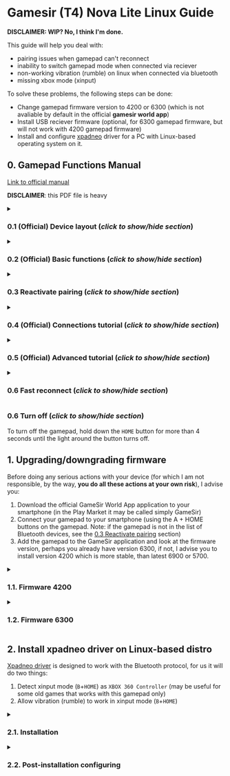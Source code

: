 # Gamesir (T4) Nova Lite Linux Guide

**DISCLAIMER: WIP? No, I think I'm done.**

This guide will help you deal with:

- pairing issues when gamepad can't reconnect
- inability to switch gamepad mode when connected via reciever
- non-working vibration (rumble) on linux when connected via bluetooth
- missing xbox mode (xinput)

To solve these problems, the following steps can be done:

- Change gamepad firmware version to 4200 or 6300 (which is not avaliable by default in the official **gamesir world app**)
- Install USB reciever firmware (optional, for 6300 gamepad firmware, but will not work with 4200 gamepad firmware)
- Install and configure [xpadneo](https://github.com/atar-axis/xpadneo) driver for a PC with Linux-based operating system on it.

## 0. Gamepad Functions Manual

[Link to official manual](https://cdn.shopify.com/s/files/1/2241/8433/files/Manual-GameSir_Nova_Lite_EN.pdf?v=1743156237)

**DISCLAIMER**: this PDF file is heavy

<details> <summary> 

### 0.1 (Official) Device layout (*click to show/hide section*) </summary>

*click on images to enlarge*

<img src="https://github.com/user-attachments/assets/bdf238e4-da55-4e89-ad1c-411c8057f9db" alt="drawing" width=70%/> </p>
<img src="https://github.com/user-attachments/assets/7d091089-3069-41c6-82cd-c98e1de190db" alt="drawing" width=70%/> </p>
<img src="https://github.com/user-attachments/assets/71148763-3677-4dc8-a48d-592090af3ca1" alt="drawing" width=70%/> </p>
<img src="https://github.com/user-attachments/assets/5a5d2da8-d133-4237-b0ad-a2297906e16d" alt="drawing" width=70%/> </p>

</details>

<details> <summary> 

### 0.2 (Official) Basic functions (*click to show/hide section*) </summary>

*click on images to enlarge*

<img src="https://github.com/user-attachments/assets/15016cb6-4045-4126-af35-6811b298e1f6" alt="drawing" width=70%/> </p>
<img src="https://github.com/user-attachments/assets/423a32c8-80d0-49fe-820a-36fc64647c8a" alt="drawing" width=70%/> </p>
<img src="https://github.com/user-attachments/assets/c5b1d93c-c6e1-40e5-a69b-679830210f0e" alt="drawing" width=70%/> </p>

</details>

<details> <summary> 
  
### 0.3 Reactivate pairing (*click to show/hide section*) </summary>
 
If reconnection is failing or you want to use your gamepad with another device, then you need to enable ***pairing mode***.

To do this, hold the ```HOME``` and ```SCREENSHOT``` buttons for 3 seconds (no more, otherwise the controller will turn off):

*click on images to enlarge*

<img src="https://github.com/user-attachments/assets/542149f6-fb97-46ce-b17c-a74a179882e4" alt="drawing" width=50%/> </p>

Then you can connect to your gamepad via bluetooth or reciever again.

This works with every [connection method](#04-official-connections-tutorial-click-to-showhide-section-).

</details>

<details> <summary> 
  
### 0.4 (Official) Connections tutorial (*click to show/hide section*) </summary>

*click on images to enlarge*

<img src="https://github.com/user-attachments/assets/d7d2f1a1-0b8a-46bc-8a76-d6f9d052efcd" alt="drawing" width=70%/> </p>
<img src="https://github.com/user-attachments/assets/8c366ea5-b933-4855-8052-cb92d3ee64d6" alt="drawing" width=70%/> </p>
<img src="https://github.com/user-attachments/assets/25f33e83-5332-47ef-ab3b-c6f0cbe72cc6" alt="drawing" width=70%/> </p>
<img src="https://github.com/user-attachments/assets/50afb1b4-7b1d-4eaa-bbb1-09d8bba9202c" alt="drawing" width=70%/> </p>
<img src="https://github.com/user-attachments/assets/d8ff7099-dde8-40ee-8335-31d0dff7a7e8" alt="drawing" width=70%/> </p>

</details>

<details> <summary> 
  
### 0.5 (Official) Advanced tutorial (*click to show/hide section*) </summary>

*click on images to enlarge*

<img src="https://github.com/user-attachments/assets/ab65eb2f-ce84-4418-85a7-79661505e80c" alt="drawing" width=70%/> </p>
<img src="https://github.com/user-attachments/assets/299f106f-5a30-4607-8acb-d4d117d49d01" alt="drawing" width=70%/> </p>
<img src="https://github.com/user-attachments/assets/bd1442e7-c3e1-46b5-8dd5-ef9a84d55835" alt="drawing" width=70%/> </p>
<img src="https://github.com/user-attachments/assets/dc62f13f-ce05-440c-9027-03cf7f6a6546" alt="drawing" width=70%/> </p>
<img src="https://github.com/user-attachments/assets/4d713cda-a437-46a2-9297-ed4f25b712dd" alt="drawing" width=70%/> </p>

</details>

<details> <summary> 

### 0.6 Fast reconnect (*click to show/hide section*) </summary>

To quickly turn on the gamepad and automatically connect to the last remembered device, hold the ```HOME``` button for one second.

</details>

### 0.6 Turn off (*click to show/hide section*) </summary>

To turn off the gamepad, hold down the ```HOME``` button for more than 4 seconds until the light around the button turns off.

</details>

## 1. Upgrading/downgrading firmware

Before doing any serious actions with your device (for which I am not responsible, by the way, **you do all these actions at your own risk**), I advise you:

1. Download the official GameSir World App application to your smartphone (in the Play Market it may be called simply GameSir)
2. Connect your gamepad to your smartphone (using the A + HOME buttons on the gamepad. Note: if the gamepad is not in the list of Bluetooth devices, see the [0.3 Reactivate pairing](#03-reactivate-pairing-click-to-showhide-section-) section)
3. Add the gamepad to the GameSir application and look at the firmware version, perhaps you already have version 6300, if not, I advise you to install version 4200 which is more stable, than latest 6900 or 5700.

<details> <summary> 

### 1.1. Firmware 4200 </summary>

### 1.1.1 Gamepad Firmware 

<img src="https://github.com/user-attachments/assets/62f34d59-4879-4d3f-a744-d67a08b96eea" alt="drawing" width=30%>
<img src="https://github.com/user-attachments/assets/3016f78d-e699-401c-a601-ad28da78566a" alt="drawing" width=30%/> </p>

On the gamepad, press the ```A```+```HOME``` buttons until the HOME button starts blinking yellow. If it blinks slowly, the gamepad will not appear in the list of Bluetooth devices. In this case, see [0.3 Reactivate pairing](#03-reactivate-pairing-click-to-showhide-section-) section.

<img src="https://github.com/user-attachments/assets/d7c39f12-d59c-4b0b-b6a2-88ec399d31f9" alt="drawing" width=30%/>
<img src="https://github.com/user-attachments/assets/8a20775b-69f0-4397-821c-11522b544c83" alt="drawing" width=30%/>
<img src="https://github.com/user-attachments/assets/88cae5bc-7a3b-4298-8ca7-57436a5a80c7" alt="drawing" width=30%/> </p>

Now open Gamesir app and add your gamepad in the Devices section. If you already have the device added, like in the following screenshot, you can click on the big icon of your gamepad right away.

<img src="https://github.com/user-attachments/assets/4be22856-9515-46af-99a1-34e3bcde78c2" alt="drawing" width=30%/>
<img src="https://github.com/user-attachments/assets/dd88c593-cd65-4293-af35-c6817a090c74" alt="drawing" width=30%/>
<img src="https://github.com/user-attachments/assets/ba0220d5-5374-4e19-8103-7aa165357ce2" alt="drawing" width=30%/> </p>

After pressing the "Continue Upgrade" button, the gamepad will disappear from the list of Bluetooth devices, and the backlight around the HOME button will start to blink slowly. At this point, you can cancel everything, and to connect the gamepad to smartphone again, see [0.3 Reactivate pairing](#03-reactivate-pairing-click-to-showhide-section-) section.

<img src="https://github.com/user-attachments/assets/9c2ac8b7-26e1-4b18-ac3a-8631217f222a" alt="drawing" width=30%/> </p>

As you can see in screenshot below, I already have firmware version 6300. Perhaps you will already have it after purchasing the device. Then, you probably can end read this guide.

If it isn't, let's move on.

<img src="https://github.com/user-attachments/assets/f4ea8099-a724-4ee5-8636-67f36915c513" alt="drawing" width=30%/> 
<img src="https://github.com/user-attachments/assets/e503317f-b8c8-47dd-b657-9cdd4eb4744d" alt="drawing" width=30%/>
<img src="https://github.com/user-attachments/assets/6d365742-7bb6-4fa5-b403-cad26e63b5a5" alt="drawing" width=30%/> </p>

**ATTENTION**: next you will need to agree to install the firmware. Make sure that your smartphone and gamepad have enough battery power, and your internet connection is stable.
If the update fails to download and the controller indicator is still flashing and not off, you can still cancel the process and try connecting to a more stable internet connection or using a VPN.

After downloading the firmware, the gamepad will go into **"firmware update mode"**: the backlight around the HOME button will go out, the device will disappear from the list of connected Bluetooth devices, ***but it's actually connected***.
I strongly recommend that you do not interrupt the process at this stage, do not minimize the application, do not turn off the smartphone screen, and do not move the two devices far from each other.

**ATTENTION**: If for some reason the firmware installation is not completed successfully, your gamepad will still be in **"firmware update mode"**, it will still be connected to your smartphone (despite the fact that the device will not be in the list of connected Bluetooth devices), and you will most likely be able to repeat the firmware installation process inside Gamesir app (firmware upgrade button will be avaliable).

<img src="https://github.com/user-attachments/assets/eaad63b5-c008-4d28-90d2-c47b758c5b69" alt="drawing" width=30%/> 

### 1.1.2 Reciever Firmware

Not required when working well with the 4200 gamepad firmware.

</details>

<details> <summary> 

### 1.2. Firmware 6300 </summary>

You can find the official manual and firmware/software files [here](https://doc.xiaoji.com/zh/t4nlite/detail/1192.html). For some reason, this guide is only available in Chinese.

### 1.2.1 Gamepad firmware

You can install this version of firmware in two ways: 
1. via a smartphone and Gamesir World App
2. via a Windows PC and special firmware update software.

<details> <summary> 

### 1.2.1.1. Via Gamesir World App </summary> 

The process is the same as in [Firmware 4200](#11-firmware-4200-) section, but in order for firmware 6300 to appear among the available ones in the list, you need to change the language of your device to Chinese (simplified).

Here is the proof:

<img src="https://github.com/user-attachments/assets/09c0b28b-6640-4bab-bdfc-52381b613d56" alt="drawing" width=30%/> 

</details>

<details> <summary>

### 1.2.1.2. Via Firmware Update Software for Windows </summary> 

Windows PC is required for this. Virtual machine is not acceptable. You can try use some WinPE iso's...

Open [official guide](https://doc.xiaoji.com/zh/t4nlite/detail/1192.html)

From there get first two zip archives

![Снимок экрана_20250704_002412](https://github.com/user-attachments/assets/abd93fe5-2480-4702-8d95-cf5a7cfd6878)

Extract files from archives into one folder. Then do the same as says on screenshots of [official guide](https://doc.xiaoji.com/zh/t4nlite/detail/1192.html)

<details>
<summary>
  
#### Click to show step-by-step instruction in screenshots </summary>

<img src="https://github.com/user-attachments/assets/fd5b1027-f8fa-4f39-b976-05f2731582bb" alt="drawing" width=70%/> </p>
<img src="https://github.com/user-attachments/assets/98542ca3-30ad-4004-818b-d11720e9ff92" alt="drawing" width=70%/> </p>
<img src="https://github.com/user-attachments/assets/5078cab0-bb57-494c-bd00-fecbab94908b" alt="drawing" width=70%/> </p>

The next step requires a wired connection between the gamepad and the PC.

<img src="https://github.com/user-attachments/assets/cb4be9c6-d64a-44a3-b7f9-3eb7c898d022" alt="drawing" width=70%/> </p>
<img src="https://github.com/user-attachments/assets/18aa435c-e2a2-41ac-a6bc-5bc3379c0828" alt="drawing" width=70%/> </p>
<img src="https://github.com/user-attachments/assets/2831a110-4ce5-4cae-96f7-142a1ace46c8" alt="drawing" width=70%/> </p>

</details> 

</details>

<details> 
<summary> 

### 1.2. USB reciever firmware (optional) </summary>

**ATTENTION**: as far as I know, after this you can't expect from your gamepad with 4200 firmware work with updated reciver. And you can't go back after this.

Windows PC is required for this. Virtual machine is not acceptable. You can try use some WinPE iso's...

Open [official guide](https://doc.xiaoji.com/zh/t4nlite/detail/1192.html)

From there get first and third archives

![Снимок экрана_20250704_185012](https://github.com/user-attachments/assets/439dba72-907f-4400-9e0f-d61ae1129800)

Extract files from archives into one folder. Then do the same as says on screenshots of [official guide](https://doc.xiaoji.com/zh/t4nlite/detail/1192.html)

<details>
<summary>
  
#### Click to show step-by-step instruction in screenshots </summary>

<img src="https://github.com/user-attachments/assets/fe123609-cf7e-4dd0-9bcf-b15343351706" alt="drawing" width=70%/> </p>
<img src="https://github.com/user-attachments/assets/c6e35375-d952-4285-b2a0-3b5d94da7127" alt="drawing" width=70%/> </p>
<img src="https://github.com/user-attachments/assets/124ce226-a81f-443b-8261-47d195f3afdf" alt="drawing" width=70%/> </p>

Now, connect the receiver to the computer, while holding down the button on it. After the indicator light stops glowing, continue.

<img src="https://github.com/user-attachments/assets/799b1204-1d14-4f39-8356-5625b7fe9710" alt="drawing" width=70%/> </p>
<img src="https://github.com/user-attachments/assets/3ab13c61-60d1-4767-88cb-8027fab40b30" alt="drawing" width=70%/> </p>

</details> 

</details>

</details>

## 2. Install xpadneo driver on Linux-based distro

[Xpadneo driver](https://github.com/atar-axis/xpadneo) is designed to work with the Bluetooth protocol, for us it will do two things:

1. Detect xinput mode (```B```+```HOME```) as ```XBOX 360 Controller``` (may be useful for some old games that works with this gamepad only)
2. Allow vibration (rumble) to work in xinput mode (```B```+```HOME```)

<details> 
<summary> 

### 2.1. Installation </summary>

Check [this section](https://github.com/atar-axis/xpadneo?tab=readme-ov-file#prerequisites) and do [these steps](https://github.com/atar-axis/xpadneo#installation) from original instruction of xpadneo driver.

</details> 

<details> 
<summary> 
  
### 2.2. Post-installation configuring </summary>

Create file ``` 99-gamesir-nova-lite-gamepad.rules ``` in ``` /etc/udev/rules.d/ ``` 

with:

```
KERNEL=="hidraw*" ATTRS{name}=="Xbox Wireless Controller" GROUP="input", MODE="0660", TAG+="uaccess"
SUBSYSTEMS=="input", ATTRS{name}=="Xbox Wireless Controller", GROUP="input", MODE="0660", TAG+="uaccess"
KERNEL=="hidraw*" ATTRS{name}=="2.4G XBOX 360 For Windows" GROUP="input", MODE="0660", TAG+="uaccess"
SUBSYSTEMS=="input", ATTRS{name}=="2.4G XBOX 360 For Windows", GROUP="input", MODE="0660", TAG+="uaccess"
KERNEL=="hidraw*" ATTRS{name}=="Zikway Pro Controller" GROUP="input", MODE="0660", TAG+="uaccess"
SUBSYSTEMS=="input", ATTRS{name}=="Zikway Pro Controller", GROUP="input", MODE="0660", TAG+="uaccess"
KERNEL=="hidraw*" ATTRS{name}=="Zikway HID gamepad" GROUP="input", MODE="0660", TAG+="uaccess"
SUBSYSTEMS=="input", ATTRS{name}=="Zikway HID gamepad", GROUP="input", MODE="0660", TAG+="uaccess"
```

<details> 
<summary> 

#### Click to show how to do this </summary>

> Just run in terminal this command to open **nano** editor
> 
> ```console
> sudo nano /etc/udev/rules.d/99-gamesir-nova-lite-gamepad.rules 
> ```
> 
> copy code above
> 
> And paste it in **nano** with ```ctrl``` + ```shift``` + ```v``` shortcut
> 
> Then ```ctrl``` + ```s``` to save
> 
> Then close **nano** with ```ctrl``` + ```c```

</details>

### 2.2.1 Fix rumble

Create (or edit, if exists) file ```99-xpadneo-options.conf``` in ```/etc/modprobe.d/```

in the end of this file add line with:

```
options hid_xpadneo quirks=44:24:C4:xx:xx:xx+6
```

<details> 
<summary>

#### Click to show how to do this </summary>

> Just run in terminal this command to open **nano** editor
> 
> ```console
> sudo nano `/etc/modprobe.d/99-xpadneo-options.conf
> ```
> 
> In **nano** press the ```Down``` button on keyboard until you reach the end of the file, also after that you can press ```Enter``` button on keyboard several times to create new blank lines
>
> copy code above
> 
> And paste it in **nano** with ```ctrl``` + ```shift``` + ```v``` shortcut
> 
> Then ```ctrl``` + ```s``` to save
> 
> Then close **nano** with ```ctrl``` + ```c```

</details>

Where ***4:24:C4:xx:xx:xx*** is MAC adress of ***your*** gamepad

You can find it in the list of bluetooth devices, in the system applet or **blueman**

![Снимок экрана_20250704_144425](https://github.com/user-attachments/assets/6e29d062-b9dc-4da6-b204-b0146134ac68)

After the address, be sure to add a prefix (+6), without spaces. You can find out more details about this [here](https://github.com/atar-axis/xpadneo#gamesir-t4-nova-lite-family)

</details>
